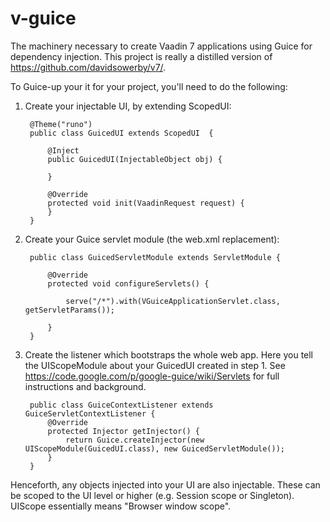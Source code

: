 v-guice
=======

The machinery necessary to create Vaadin 7 applications using Guice for dependency injection.  This project is really a distilled version of https://github.com/davidsowerby/v7/.

To Guice-up your  it for your project, you'll need to do the following:

1. Create your injectable UI, by extending ScopedUI:

		@Theme("runo")
		public class GuicedUI extends ScopedUI  {

			@Inject
			public GuicedUI(InjectableObject obj) {

			}

			@Override
			protected void init(VaadinRequest request) {
			}
		}

2. Create your Guice servlet module (the web.xml replacement):

		public class GuicedServletModule extends ServletModule {

		    @Override
    		protected void configureServlets() {
    		
        		serve("/*").with(VGuiceApplicationServlet.class, getServletParams());
    		
    		}
		}
		

3. Create the listener which bootstraps the whole web app. Here you tell the UIScopeModule about your GuicedUI created in step 1.
See https://code.google.com/p/google-guice/wiki/Servlets for full instructions and background.

		public class GuiceContextListener extends GuiceServletContextListener {
			@Override
			protected Injector getInjector() {
				return Guice.createInjector(new UIScopeModule(GuicedUI.class), new GuicedServletModule());
			}
		}
		
		
Henceforth, any objects injected into your UI are also injectable. These can be scoped to the UI level or higher (e.g. Session scope or Singleton).
UIScope essentially means "Browser window scope". 
